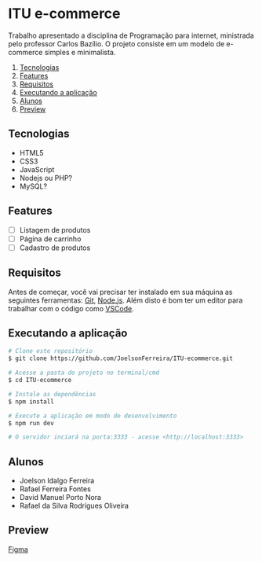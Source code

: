 # ITU e-commerce

Trabalho apresentado a disciplina de Programação para internet, ministrada pelo professor Carlos Bazílio. O projeto consiste em um modelo de e-commerce simples e minimalista.

1. [Tecnologias](#tecnologias)
1. [Features](#features)
1. [Requisitos](#requisitos)
1. [Executando a aplicação](#executando-a-aplicação)
1. [Alunos](#alunos)
1. [Preview](#preview)

## Tecnologias

* HTML5
* CSS3
* JavaScript
* Nodejs ou PHP?
* MySQL?

## Features

* [ ] Listagem de produtos
* [ ] Página de carrinho
* [ ] Cadastro de produtos

## Requisitos

Antes de começar, você vai precisar ter instalado em sua máquina as seguintes ferramentas: [Git](https://git-scm.com), [Node.js](https://nodejs.org/en/). Além disto é bom ter um editor para trabalhar com o código como [VSCode](https://code.visualstudio.com/).

## Executando a aplicação

```bash
# Clone este repositório
$ git clone https://github.com/JoelsonFerreira/ITU-ecommerce.git

# Acesse a pasta do projeto no terminal/cmd
$ cd ITU-ecommerce

# Instale as dependências
$ npm install

# Execute a aplicação em modo de desenvolvimento
$ npm run dev

# O servidor inciará na porta:3333 - acesse <http://localhost:3333>
```

## Alunos

* Joelson Idalgo Ferreira
* Rafael Ferreira Fontes
* David Manuel Porto Nora
* Rafael da Silva Rodrigues Oliveira

## Preview

[Figma](https://www.figma.com/file/D0IHEBAERXFQFakaBWu5XH/e-commerce)